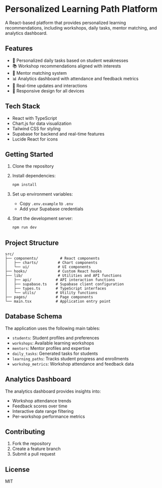 # Personalized Learning Path Platform

A React-based platform that provides personalized learning recommendations, including workshops, daily tasks, mentor matching, and analytics dashboard.

## Features

- 🎯 Personalized daily tasks based on student weaknesses
- 📚 Workshop recommendations aligned with interests
- 👥 Mentor matching system
- 📊 Analytics dashboard with attendance and feedback metrics
- 🔄 Real-time updates and interactions
- 📱 Responsive design for all devices

## Tech Stack

- React with TypeScript
- Chart.js for data visualization
- Tailwind CSS for styling
- Supabase for backend and real-time features
- Lucide React for icons

## Getting Started

1. Clone the repository
2. Install dependencies:
   ```bash
   npm install
   ```
3. Set up environment variables:
   - Copy `.env.example` to `.env`
   - Add your Supabase credentials

4. Start the development server:
   ```bash
   npm run dev
   ```

## Project Structure

```
src/
├── components/          # React components
│   ├── charts/         # Chart components
│   └── ui/             # UI components
├── hooks/              # Custom React hooks
├── lib/                # Utilities and API functions
│   ├── api/           # API interaction functions
│   ├── supabase.ts    # Supabase client configuration
│   ├── types.ts       # TypeScript interfaces
│   └── utils/         # Utility functions
├── pages/             # Page components
└── main.tsx           # Application entry point
```

## Database Schema

The application uses the following main tables:
- `students`: Student profiles and preferences
- `workshops`: Available learning workshops
- `mentors`: Mentor profiles and expertise
- `daily_tasks`: Generated tasks for students
- `learning_paths`: Tracks student progress and enrollments
- `workshop_metrics`: Workshop attendance and feedback data

## Analytics Dashboard

The analytics dashboard provides insights into:
- Workshop attendance trends
- Feedback scores over time
- Interactive date range filtering
- Per-workshop performance metrics

## Contributing

1. Fork the repository
2. Create a feature branch
3. Submit a pull request

## License

MIT